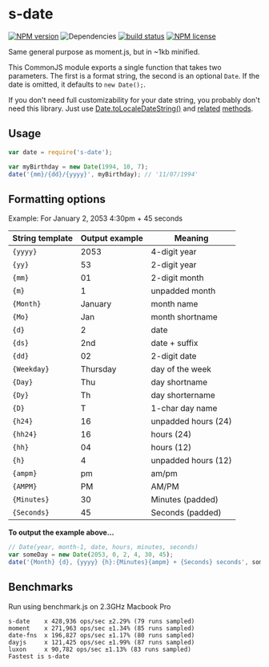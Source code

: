 # s-date
[![NPM version](https://img.shields.io/npm/v/s-date.svg)](https://www.npmjs.com/package/s-date) ![Dependencies](https://img.shields.io/david/sebastiansandqvist/s-date.svg) [![build status](http://img.shields.io/travis/sebastiansandqvist/s-date.svg)](https://travis-ci.org/sebastiansandqvist/s-date) [![NPM license](https://img.shields.io/npm/l/s-date.svg)](https://www.npmjs.com/package/s-date)

Same general purpose as moment.js, but in ~1kb minified.

This CommonJS module exports a single function that takes two parameters. The first is a format string, the second is an optional `Date`. If the date is omitted, it defaults to `new Date();`.

If you don't need full customizability for your date string, you probably don't need this library. Just use [Date.toLocaleDateString()](https://developer.mozilla.org/en-US/docs/Web/JavaScript/Reference/Global_Objects/Date/toLocaleDateString) and [related](https://developer.mozilla.org/en-US/docs/Web/JavaScript/Reference/Global_Objects/Date/toLocaleString) [methods](https://developer.mozilla.org/en-US/docs/Web/JavaScript/Reference/Global_Objects/Date/toLocaleTimeString).

## Usage
```javascript
var date = require('s-date');

var myBirthday = new Date(1994, 10, 7);
date('{mm}/{dd}/{yyyy}', myBirthday); // '11/07/1994'
```

## Formatting options

Example: For January 2, 2053 4:30pm + 45 seconds

| String template | Output example | Meaning             |
| --------------- | -------------- | ------------------- |
| `{yyyy}`        | 2053           | 4-digit year        |
| `{yy}`          | 53             | 2-digit year        |
| `{mm}`          | 01             | 2-digit month       |
| `{m}`           | 1              | unpadded month      |
| `{Month}`       | January        | month name          |
| `{Mo}`          | Jan            | month shortname     |
| `{d}`           | 2              | date                |
| `{ds}`          | 2nd            | date + suffix       |
| `{dd}`          | 02             | 2-digit date        |
| `{Weekday}`     | Thursday       | day of the week     |
| `{Day}`         | Thu            | day shortname       |
| `{Dy}`          | Th             | day shortername     |
| `{D}`           | T              | 1-char day name     |
| `{h24}`         | 16             | unpadded hours (24) |
| `{hh24}`        | 16             | hours (24)          |
| `{hh}`          | 04             | hours (12)          |
| `{h}`           | 4              | unpadded hours (12) |
| `{ampm}`        | pm             | am/pm               |
| `{AMPM}`        | PM             | AM/PM               |
| `{Minutes}`     | 30             | Minutes (padded)    |
| `{Seconds}`     | 45             | Seconds (padded)    |


**To output the example above...**
```javascript
// Date(year, month-1, date, hours, minutes, seconds)
var someDay = new Date(2053, 0, 2, 4, 30, 45);
date('{Month} {d}, {yyyy} {h}:{Minutes}{ampm} + {Seconds} seconds', someDay);
```

## Benchmarks
Run using benchmark.js on 2.3GHz Macbook Pro

```
s-date    x 428,936 ops/sec ±2.29% (79 runs sampled)
moment    x 271,963 ops/sec ±1.34% (85 runs sampled)
date-fns  x 196,827 ops/sec ±1.17% (80 runs sampled)
dayjs     x 121,425 ops/sec ±1.99% (87 runs sampled)
luxon     x 90,782 ops/sec ±1.13% (83 runs sampled)
Fastest is s-date
```
